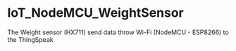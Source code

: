 # IoT_NodeMCU_WeightSensor
The Weight sensor (HX711) send data throw Wi-Fi (NodeMCU -  ESP8266) to the ThingSpeak
